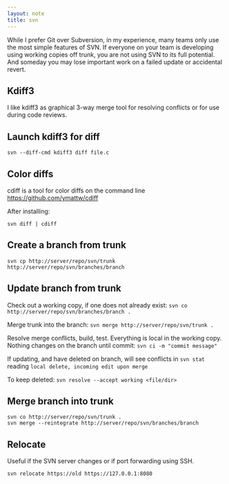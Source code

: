 ```yaml
---
layout: note
title: svn
---
```


While I prefer Git over Subversion, in my experience, many teams only use the
most simple features of SVN. If everyone on your team is developing using working
copies off trunk, you are not using SVN to its full potential. And someday you
may lose important work on a failed update or accidental revert.

Kdiff3
------
I like kdiff3 as graphical 3-way merge tool for resolving conflicts or for use
during code reviews.

Launch kdiff3 for diff
----------------------
    svn --diff-cmd kdiff3 diff file.c

Color diffs
-----------
cdiff is a tool for color diffs on the command line
https://github.com/ymattw/cdiff

After installing:

    svn diff | cdiff

Create a branch from trunk
--------------------------
    svn cp http://server/repo/svn/trunk http://server/repo/svn/branches/branch

Update branch from trunk
------------------------
Check out a working copy, if one does not already exist:
`svn co http://server/repo/svn/branches/branch .`

Merge trunk into the branch: `svn merge http://server/repo/svn/trunk .`

Resolve merge conflicts, build, test. Everything is local in the working copy.
Nothing changes on the branch until commit: `svn ci -m "commit message"`

If updating, and have deleted on branch, will see conflicts in `svn stat`
reading `local delete, incoming edit upon merge`

To keep deleted: `svn resolve --accept working <file/dir>`

Merge branch into trunk
-----------------------
    svn co http://server/repo/svn/trunk .
    svn merge --reintegrate http://server/repo/svn/branches/branch

Relocate
---------------
Useful if the SVN server changes or if port forwarding using SSH.

    svn relocate https://old https://127.0.0.1:8080
